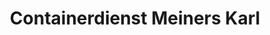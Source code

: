 ---
title: "Containerdienst Meiners Karl"
url: /paderborn/containerdienst-meiners-karl/
shop: Mieten
---